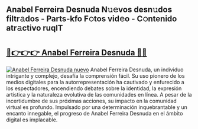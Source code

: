 ## Anabel Ferreira Desnuda N𝚞𝚎vos desn𝚞dos filtr𝚊dos - Parts-kfo F𝚘tos vid𝚎o - C𝚘ntenido atr𝚊ctivo ruqlT

# <h2><a href="http://mbdlde.tromn.icu/?c=Anabel+Ferreira+Desnuda">🔗👉👉👉 Anabel Ferreira Desnuda 🔗🔗</a></h2>

[![Anabel Ferreira Desnuda nuevo](https://i.imgur.com/pEAQMta.gif)](http://mbdlde.tromn.icu/?c=Anabel+Ferreira+Desnuda)
Anabel Ferreira Desnuda, un individuo intrigante y complejo, desafía la comprensión fácil. Su uso pionero de los medios digitales para la autorrepresentación ha cautivado y enfurecido a los espectadores, encendiendo debates sobre la identidad, la expresión artística y la naturaleza evolutiva de las comunidades en línea. A pesar de la incertidumbre de sus próximas acciones, su impacto en la comunidad virtual es profundo. Impulsado por una determinación inquebrantable y un encanto innegable, el progreso de Anabel Ferreira Desnuda en el ámbito digital es implacable.

